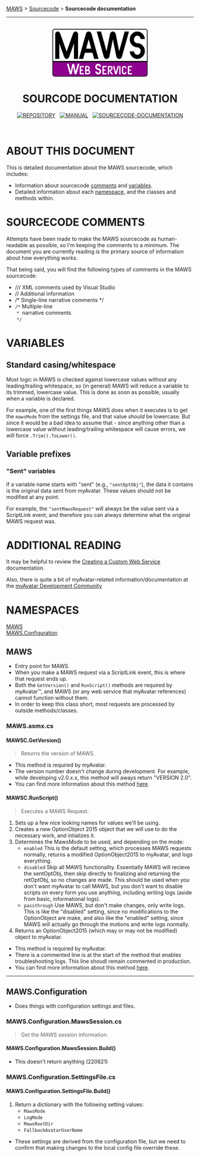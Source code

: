 <!-- b220621.115657 -->

[MAWS](https://github.com/spectrum-health-systems/MAWS) &gt; [Sourcecode](../Sourcecode/MAWS-Sourcecode.md) &gt;  **Sourcecode documentation**

***

<br>

<div align="center">

  <img src="../../.github/Resources/Assets/Logos/maws-logo-web-service-512x256.png" alt="MAWS logo" width="256">
  <h1> 
    SOURCODE DOCUMENTATION
  </h1>

  [![REPOSITORY](https://img.shields.io/badge/REPOSITORY-550055?style=for-the-badge)](https://github.com/spectrum-health-systems/MAWSC)&nbsp;&nbsp;&nbsp;[![MANUAL](https://img.shields.io/badge/MANUAL-550055?style=for-the-badge)](../Manual/MAWSC-Manual.md)&nbsp;&nbsp;&nbsp;[![SOURCECODE-DOCUMENTATION](https://img.shields.io/badge/SOURCECODE%20DOCUMENTATION-8e008e?style=for-the-badge)](MAWSC-Sourcecode.md)

</div>

<br>

# ABOUT THIS DOCUMENT
This is detailed documentation about the MAWS sourcecode, which includes:

* Information about sourcecode [comments](#sourcecode-comments) and [variables](#variables).
* Detailed information about each [namespace](#namespaces), and the classes and methods within.

# SOURCECODE COMMENTS
Attempts have been made to make the MAWS sourcecode as human-readable as possible, so I'm keeping the comments to a minimum. The document you are currently reading is the primary source of information about how everything works.

That being said, you will find the following types of comments in the MAWS sourcecode:

* /// XML comments used by Visual Studio
* // Additional information
* /* Single-line narrative comments */
* `/*` Multiple-line<br>
&nbsp;`*`&nbsp;&nbsp;narrative comments<br>
&nbsp;`*/`

# VARIABLES

## Standard casing/whitespace
Most logic in MAWS is checked against lowercase values without any leading/trailing whitespace, so (in general) MAWS will reduce a variable to its trimmed, lowercase value. This is done as soon as possible, usually when a variable is declared.

For example, one of the first things MAWS does when it executes is to get the `mawsMode` from the settings file, and that value *should* be lowercase. But since it would be a bad idea to assume that - since anything other than a lowercase value without leading/trailing whitespace will cause errors, we will force `.Trim().ToLower()`.

## Variable prefixes

### "Sent" variables
If a variable name starts with "sent" (e.g., `"sentOptObj"`), the data it contains is the original data sent from myAvatar. These values should not be modified at any point.

For example, the `"sentMawsRequest"` will always be the value sent via a ScriptLink event, and therefore you can always determine what the original MAWS request was.

# ADDITIONAL READING
It may be helpful to review the [Creating a Custom Web Service](
https://github.com/myAvatar-Development-Community/document-creating-a-custom-web-service) documentation.

Also, there is quite a bit of myAvatar-related information/documentation at the [myAvatar Development Community](
https://github.com/myAvatar-Development-Community/document-creating-a-custom-web-service)

# NAMESPACES
[MAWS](#maws)<br>
[MAWS.Configuration](#mawsconfiguration)

## MAWS
* Entry point for MAWS. 
* When you make a MAWS request via a ScriptLink event, this is where that request ends up.
* Both the `GetVersion()` and `RunScript()` methods are required by myAvatar™, and MAWS (or any web service that myAvatar references) cannot function without them.
* In order to keep this class short, most requests are processed by outside methods/classes.

### MAWS.asmx.cs

#### MAWSC.GetVersion()
> Returns the version of MAWS.

* This method is required by myAvatar.
* The version number doesn't change during development. For example, while developing v2.0.x.x, this method will aways return "VERSION 2.0".
* You can find more information about this method [here](https://github.com/myAvatar-Development-Community/document-creating-a-custom-web-service#the-getversion-method).

#### MAWSC.RunScript()
> Executes a MAWS Request.

1. Sets up a few nice looking names for values we'll be using.
2. Creates a new OptionObject 2015 object that we will use to do the necessary work, and intializes it.
3. Determines the MawsMode to be used, and depending on the mode:
    - `enabled` This is the default setting, which processes MAWS requests normally, returns a modified OptionObject2015 to myAvatar, and logs everything.
    - `disabled` Skip all MAWS functionality. Essentially MAWS will recieve the sentOptObj, then skip directly to finalizing and returning the retOptObj, so no changes are made. This should be used when you don't want myAvatar to call MAWS, but you don't want to disable scripts on every form you use  anything, including writing logs (aside from basic, informational logs).
    - `passthrough` Use MAWS, but don't make changes, only write logs. This is like the "disabled" setting, since no modifications to the OptionObject are make, and also like the "enabled" setting, since MAWS will actually go through the motions and write logs normally.
4. Returns an OptionObject2015 (which may or may not be modified) object to myAvatar.

* This method is required by myAvatar.
* There is a commented line is at the start of the method that enables troubleshooting logs. This line shoudl remain commented in production.
* You can find more information about this method [here](https://github.com/myAvatar-Development-Community/document-creating-a-custom-web-service#the-runscript-method).

****

## MAWS.Configuration
* Does things with configuration settings and files.

### MAWS.Configuration.MawsSession.cs
> Get the MAWS session information.

#### MAWS.Configuration.MawsSession.Build()
* This doesn't return anything (220621)

### MAWS.Configuration.SettingsFile.cs

#### MAWS.Configuration.SettingsFile.Build()
1. Return a dictionary with the following setting values:
    - `MawsMode`
    - `LogMode`
    - `MawsRootDir`
    - `FallbackAvatarUserName`

* These settings are derived from the configuration file, but we need to confirm that making changes to the local config file override these.